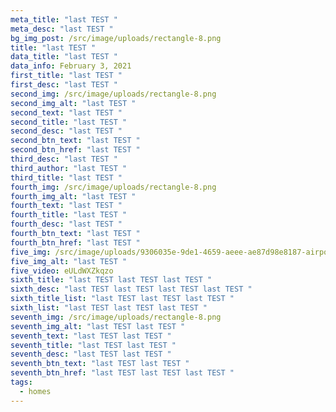 ```yaml
---
meta_title: "last TEST "
meta_desc: "last TEST "
bg_img_post: /src/image/uploads/rectangle-8.png
title: "last TEST "
data_title: "last TEST "
data_info: February 3, 2021
first_title: "last TEST "
first_desc: "last TEST "
second_img: /src/image/uploads/rectangle-8.png
second_img_alt: "last TEST "
second_text: "last TEST "
second_title: "last TEST "
second_desc: "last TEST "
second_btn_text: "last TEST "
second_btn_href: "last TEST "
third_desc: "last TEST "
third_author: "last TEST "
third_title: "last TEST "
fourth_img: /src/image/uploads/rectangle-8.png
fourth_img_alt: "last TEST "
fourth_text: "last TEST "
fourth_title: "last TEST "
fourth_desc: "last TEST "
fourth_btn_text: "last TEST "
fourth_btn_href: "last TEST "
five_img: /src/image/uploads/9306035e-9de1-4659-aeee-ae87d98e8187-airpod_pros.jpg
five_img_alt: "last TEST "
five_video: eULdWXZkqzo
sixth_title: "last TEST last TEST last TEST "
sixth_desc: "last TEST last TEST last TEST last TEST "
sixth_title_list: "last TEST last TEST last TEST "
sixth_list: "last TEST last TEST last TEST "
seventh_img: /src/image/uploads/rectangle-8.png
seventh_img_alt: "last TEST last TEST "
seventh_text: "last TEST last TEST "
seventh_title: "last TEST last TEST "
seventh_desc: "last TEST last TEST "
seventh_btn_text: "last TEST last TEST "
seventh_btn_href: "last TEST last TEST last TEST "
tags:
  - homes
---
```

